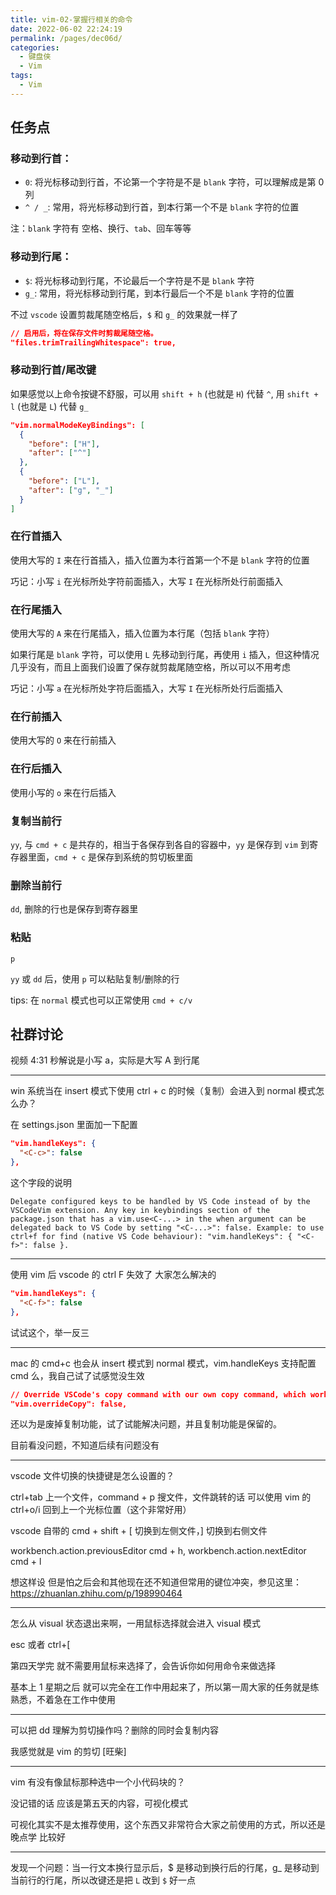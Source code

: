 ```yaml
---
title: vim-02-掌握行相关的命令
date: 2022-06-02 22:24:19
permalink: /pages/dec06d/
categories:
  - 键盘侠
  - Vim
tags:
  - Vim
---
```


## 任务点

### 移动到行首：

- `0`: 将光标移动到行首，不论第一个字符是不是 `blank` 字符，可以理解成是第 0 列
- `^ / _`: 常用，将光标移动到行首，到本行第一个不是 `blank` 字符的位置

注：`blank` 字符有 空格、换行、`tab`、回车等等

### 移动到行尾：

- `$`: 将光标移动到行尾，不论最后一个字符是不是 `blank` 字符
- `g_`: 常用，将光标移动到行尾，到本行最后一个不是 `blank` 字符的位置

不过 `vscode` 设置剪裁尾随空格后，`$` 和 `g_` 的效果就一样了

```json
// 启用后，将在保存文件时剪裁尾随空格。
"files.trimTrailingWhitespace": true,
```

### 移动到行首/尾改键

如果感觉以上命令按键不舒服，可以用 `shift + h` (也就是 `H`) 代替 `^`, 用 `shift + l` (也就是 `L`) 代替 `g_`

```json
"vim.normalModeKeyBindings": [
  {
    "before": ["H"],
    "after": ["^"]
  },
  {
    "before": ["L"],
    "after": ["g", "_"]
  }
]
```

### 在行首插入

使用大写的 `I` 来在行首插入，插入位置为本行首第一个不是 `blank` 字符的位置

巧记：小写 `i` 在光标所处字符前面插入，大写 `I` 在光标所处行前面插入

### 在行尾插入

使用大写的 `A` 来在行尾插入，插入位置为本行尾（包括 `blank` 字符）

如果行尾是 `blank` 字符，可以使用 `L` 先移动到行尾，再使用 `i` 插入，但这种情况几乎没有，而且上面我们设置了保存就剪裁尾随空格，所以可以不用考虑

巧记：小写 `a` 在光标所处字符后面插入，大写 `I` 在光标所处行后面插入

### 在行前插入

使用大写的 `O` 来在行前插入

### 在行后插入

使用小写的 `o` 来在行后插入

### 复制当前行

`yy`, 与 `cmd + c` 是共存的，相当于各保存到各自的容器中，`yy` 是保存到 `vim` 到寄存器里面，`cmd + c` 是保存到系统的剪切板里面

### 删除当前行

`dd`, 删除的行也是保存到寄存器里

### 粘贴

`p`

`yy` 或 `dd` 后，使用 `p` 可以粘贴复制/删除的行

tips: 在 `normal` 模式也可以正常使用 `cmd + c/v`

## 社群讨论

视频 4:31 秒解说是小写 a，实际是大写 A 到行尾

<hr />

win 系统当在 insert 模式下使用 ctrl + c 的时候（复制）会进入到 normal 模式怎么办？

在 settings.json 里面加一下配置

```json
"vim.handleKeys": {
  "<C-c>": false
},
```

这个字段的说明

`Delegate configured keys to be handled by VS Code instead of by the VSCodeVim extension. Any key in keybindings section of the package.json that has a vim.use<C-...> in the when argument can be delegated back to VS Code by setting "<C-...>": false. Example: to use ctrl+f for find (native VS Code behaviour): "vim.handleKeys": { "<C-f>": false }.`

<hr />

使用 vim 后 vscode 的 ctrl F 失效了 大家怎么解决的

```json
"vim.handleKeys": {
  "<C-f>": false
},
```

试试这个，举一反三

<hr />

mac 的 cmd+c 也会从 insert 模式到 normal 模式，vim.handleKeys 支持配置 cmd 么，我自己试了试感觉没生效

```json
// Override VSCode's copy command with our own copy command, which works better with VSCodeVim. Turn this off if copying is not working.
"vim.overrideCopy": false,
```

还以为是废掉复制功能，试了试能解决问题，并且复制功能是保留的。

目前看没问题，不知道后续有问题没有

<hr />

vscode 文件切换的快捷键是怎么设置的？

ctrl+tab 上一个文件，command + p 搜文件，文件跳转的话 可以使用 vim 的 ctrl+o/i 回到上一个光标位置（这个非常好用）

vscode 自带的 cmd + shift + [ 切换到左侧文件，] 切换到右侧文件

workbench.action.previousEditor cmd + h, workbench.action.nextEditor cmd + l

想这样设 但是怕之后会和其他现在还不知道但常用的键位冲突，参见这里：https://zhuanlan.zhihu.com/p/198990464

<hr />

怎么从 visual 状态退出来啊，一用鼠标选择就会进入 visual 模式

esc 或者 ctrl+[

第四天学完 就不需要用鼠标来选择了，会告诉你如何用命令来做选择

基本上 1 星期之后 就可以完全在工作中用起来了，所以第一周大家的任务就是练熟悉，不着急在工作中使用

<hr />

可以把 dd 理解为剪切操作吗？删除的同时会复制内容

我感觉就是 vim 的剪切 [旺柴]

<hr />

vim 有没有像鼠标那种选中一个小代码块的？

没记错的话 应该是第五天的内容，可视化模式

可视化其实不是太推荐使用，这个东西又非常符合大家之前使用的方式，所以还是晚点学 比较好

<hr />

发现一个问题：当一行文本换行显示后，$ 是移动到换行后的行尾，g\_ 是移动到当前行的行尾，所以改键还是把 `L` 改到 `$` 好一点
